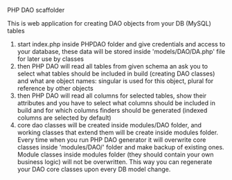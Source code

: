 PHP DAO scaffolder

This is web application for creating DAO objects from your DB (MySQL) tables

1) start index.php inside PHPDAO folder and give credentials and access to your
   database, these data will be stored inside 'models/DAO/DA.php' file for later
   use by classes
2) then PHP DAO will read all tables from given schema an ask you to select what
   tables should be included in build (creating DAO classes) and what are object
   names: singular is used for this object, plural for reference by other objects
3) then PHP DAO will read all columns for selected tables, show their attributes
   and you have to select what columns should be included in build and for which
   columns finders should be generated (indexed columns are selected by default)
4) core dao classes will be created inside modules/DAO folder, and working classes
   that extend them will be create inside modules folder. Every time when you run
   PHP DAO generator it will overwrite core classes inside 'modules/DAO/' folder
   and make backup of existing ones. Module classes inside modules folder (they
   should contain your own business logic) will not be overwritten. This way you
   can regenerate your DAO core classes upon every DB model change.




